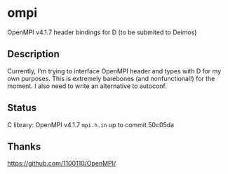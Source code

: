 # ompi
OpenMPI v4.1.7 header bindings for D (to be submited to Deimos)

## Description
Currently, I'm trying to interface OpenMPI header and types with D for my own purposes. This is extremely barebones (and nonfunctional!) for the moment. 
I also need to write an alternative to autoconf. 

## Status

C library: OpenMPI v4.1.7 ``mpi.h.in`` up to commit 50c05da

## Thanks
https://github.com/1100110/OpenMPI/
